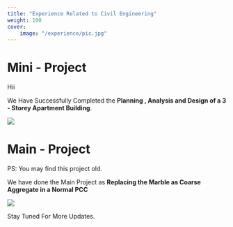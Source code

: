 ```yaml
---
title: "Experience Related to Civil Engineering"
weight: 100
cover:
    image: "/experience/pic.jpg"
---
```

# Mini - Project

Hii 

We Have Successfully Completed the **Planning , Analysis and Design of a 3 - Storey Apartment Building**.

![](/experience/pic1.jpg)

# Main - Project

PS: You may find this project old.

We have done the Main Project as **Replacing the Marble as Coarse Aggregate in a Normal PCC**

![](/experience/pic2.jpg)

Stay Tuned For More Updates.


